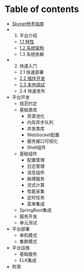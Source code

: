# Table of contents

* [Skynet参考指南](README.md)
* 1. 平台介绍
  * [1.1 特性](ping-tai-jie-shao/untitled.md)
  * [1.2 系统架构](ping-tai-jie-shao/xi-tong-jia-gou.md)
  * 1.3 系统依赖
* 2. 快速入门
  * 2.1 快速部署
  * [2.2 插件开发](kuai-su-ru-men/cha-jian-kai-fa.md)
  * [2.3 本地调试](kuai-su-ru-men/ben-di-tiao-shi.md)
  * 2.4 快速发布
* 平台开发
  * 规范约定
  * 基础类库
    * 资源池化
    * 内存异步队列
    * 并发类库
    * WebSocket配置
    * 服务接口可视化
    * Shell组件
  * 基础组件
    * 配置管理
    * 日志管理
    * 消息组件
    * 脉搏服务
    * 流式计算
    * 性能采集
    * 定时任务
    * 菜单集成
  * SpringBoot集成
  * 服务开发
  * 单元测试
* 平台部署
  * 单机模式
  * 集群模式
* 平台运维
  * 基础服务
  * ELK集成
* 附录

